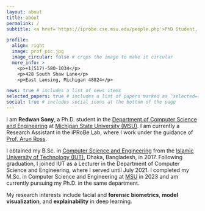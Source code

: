 ```yaml
---
layout: about
title: about
permalink: /
subtitle: <a href='https://iprobe.cse.msu.edu/people.php'>PhD Student, iPRoBe Lab, MSU</a> 

profile:
  align: right
  image: prof_pic.jpg
  image_circular: false # crops the image to make it circular
  more_info: >
    <p>+1(517)-580-1034</p>
    <p>428 South Shaw Lane</p>
    <p>East Lansing, Michigan 48824</p>

news: true # includes a list of news items
selected_papers: true # includes a list of papers marked as "selected={true}"
social: true # includes social icons at the bottom of the page
---
```




I am **Redwan Sony**, a Ph.D. student in the [Department of Computer Science and Engineering](https://engineering.msu.edu/about/departments/cse) at [Michigan State University (MSU)](https://msu.edu/). I am currently a Research Assistant in the iPRoBe Lab, where I work under the guidance of [Prof. Arun Ross](https://rossarun.wixsite.com/arun-ross).

I obtained my B.Sc. in [Computer Science and Engineering](https://cse.iutoic-dhaka.edu/) from the [Islamic University of Technology (IUT)](https://iutoic-dhaka.edu/), Dhaka, Bangladesh, in 2017. Following graduation, I joined IUT as a Lecturer in the Department of Computer Science and Engineering, where I served until July 2021. I completed my M.Sc. in Computer Science and Engineering at [MSU]((https://msu.edu/)) in 2023 and am currently pursuing my Ph.D. in the same department.

My research interests include facial and **forensic biometrics**, **model visualization**, and **explainability** in deep learning.



<!-- <>Put your address / P.O. box / other info right below your picture. You can also disable any of these elements by editing `profile` property of the YAML header of your `_pages/about.md`. Edit `_bibliography/papers.bib` and Jekyll will render your [publications page](/al-folio/publications/) automatically.

Link to your social media connections, too. This theme is set up to use [Font Awesome icons](https://fontawesome.com/) and [Academicons](https://jpswalsh.github.io/academicons/), like the ones below. Add your Facebook, Twitter, LinkedIn, Google Scholar, or just disable all of them.<> -->